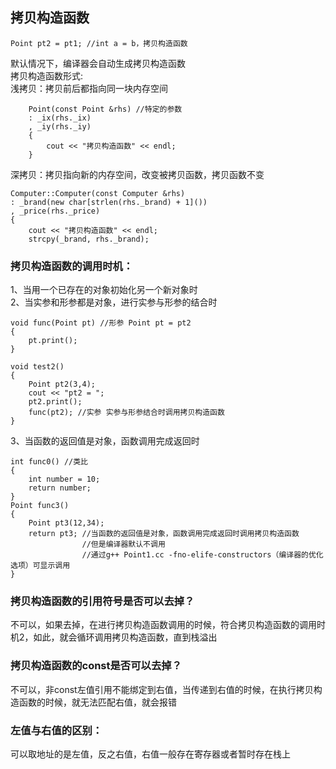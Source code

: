 ## 拷贝构造函数  
```
Point pt2 = pt1; //int a = b，拷贝构造函数
```
默认情况下，编译器会自动生成拷贝构造函数  
拷贝构造函数形式:  
浅拷贝：拷贝前后都指向同一块内存空间  
```
    Point(const Point &rhs) //特定的参数
    : _ix(rhs._ix)
    , _iy(rhs._iy)
    {
        cout << "拷贝构造函数" << endl;
    }
```  
深拷贝：拷贝指向新的内存空间，改变被拷贝函数，拷贝函数不变  
```
Computer::Computer(const Computer &rhs)
: _brand(new char[strlen(rhs._brand) + 1]())
, _price(rhs._price)
{
    cout << "拷贝构造函数" << endl;
    strcpy(_brand, rhs._brand);
```
### 拷贝构造函数的调用时机：  
1、当用一个已存在的对象初始化另一个新对象时  
2、当实参和形参都是对象，进行实参与形参的结合时  
```
void func(Point pt) //形参 Point pt = pt2
{
    pt.print();
}

void test2()
{
    Point pt2(3,4);
    cout << "pt2 = ";
    pt2.print();
    func(pt2); //实参 实参与形参结合时调用拷贝构造函数
}
```
3、当函数的返回值是对象，函数调用完成返回时  
```
int func0() //类比
{
    int number = 10;
    return number;
}
Point func3()
{
    Point pt3(12,34);
    return pt3; //当函数的返回值是对象，函数调用完成返回时调用拷贝构造函数
                //但是编译器默认不调用
                //通过g++ Point1.cc -fno-elife-constructors（编译器的优化选项）可显示调用
}
```  
### 拷贝构造函数的引用符号是否可以去掉？  
不可以，如果去掉，在进行拷贝构造函数调用的时候，符合拷贝构造函数的调用时机2，如此，就会循环调用拷贝构造函数，直到栈溢出  
### 拷贝构造函数的const是否可以去掉？  
不可以，非const左值引用不能绑定到右值，当传递到右值的时候，在执行拷贝构造函数的时候，就无法匹配右值，就会报错  
### 左值与右值的区别：  
可以取地址的是左值，反之右值，右值一般存在寄存器或者暂时存在栈上  




